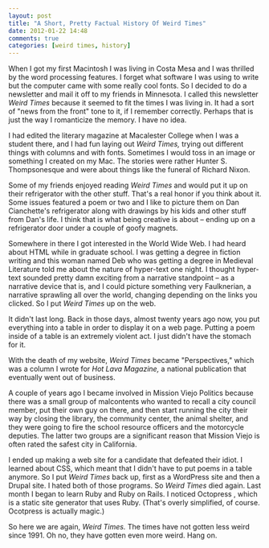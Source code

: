 ```yaml
---
layout: post
title: "A Short, Pretty Factual History Of Weird Times"
date: 2012-01-22 14:48
comments: true
categories: [weird times, history]
---
```

When I got my first Macintosh I was living in Costa Mesa and I was thrilled by the word processing features.  I forget what software I was using to write but the computer came with some really cool fonts. So I decided to do a newsletter and mail it off to my friends in Minnesota.  I called this newsletter *Weird Times* because it seemed to fit the times I was living in. It had a sort of "news from the front" tone to it, if I remember correctly.  Perhaps that is just the way I romanticize the memory.  I have no idea.

I had edited the literary magazine at Macalester College when I was a student there, and I had fun laying out *Weird Times,* trying out different things with columns and with fonts.  Sometimes I would toss in an image or something I created on my Mac. The stories were rather Hunter S. Thompsonesque and were about things like the funeral of Richard Nixon.
<!-- more -->
Some of my friends enjoyed reading *Weird Times* and would put it up on their refrigerator with the other stuff.  That's a real honor if you think about it. Some issues featured a poem or two and I like to picture them on Dan Cianchette's refrigerator along with drawings by his kids and other stuff from Dan's life. I think that is what being creative is about &ndash; ending up on a refrigerator door under a couple of goofy magnets.

Somewhere in there I got interested in the World Wide Web.  I had heard about HTML while in graduate school.  I was getting a degree in fiction writing and this woman named Deb who was getting a degree in Medieval Literature told me about the nature of hyper-text one night.  I thought hyper-text sounded pretty damn exciting from a narrative standpoint &ndash; as a narrative device that is, and I could picture something very Faulknerian, a narrative sprawling all over the world, changing depending on the links you clicked. So I put *Weird Times* up on the web. 

It didn't last long. Back in those days, almost twenty years ago now, you put everything into a table in order to display it on a web page.  Putting a poem inside of a table is an extremely violent act. I just didn't have the stomach for it. 

With the death of my website, *Weird Times* became "Perspectives," which was a column I wrote for *Hot Lava Magazine,* a national publication that eventually went out of business. 

A couple of years ago I became involved in Mission Viejo Politics because there was a small group of malcontents who wanted to recall a city council member, put their own guy on there, and then start running the city their way by closing the library, the community center, the animal shelter, and they were going to fire the school resource officers and the motorcycle deputies. The latter two groups are a significant reason that Mission Viejo is often rated the safest city in California. 

I ended up making a web site for a candidate that defeated their idiot. I learned about CSS, which meant that I didn't have to put poems in a table anymore. So I put *Weird Times* back up, first as a WordPress site and then a Drupal site.  I hated both of those programs.  So *Weird Times* died again.  Last month I began to learn Ruby and Ruby on Rails.  I noticed Octopress , which is a static site generator that uses Ruby. (That's overly simplified, of course. Ocotpress is actually magic.)

So here we are again, *Weird Times.* The times have not gotten less weird since 1991.  Oh no, they have gotten even more weird. Hang on.
 